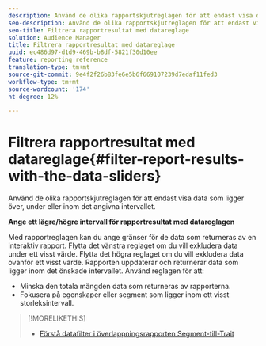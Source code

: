 ```yaml
---
description: Använd de olika rapportskjutreglagen för att endast visa data som ligger över, under eller inom det angivna intervallet.
seo-description: Använd de olika rapportskjutreglagen för att endast visa data som ligger över, under eller inom det angivna intervallet.
seo-title: Filtrera rapportresultat med datareglage
solution: Audience Manager
title: Filtrera rapportresultat med datareglage
uuid: ec486d97-d1d9-469b-b8df-5821f30d10ee
feature: reporting reference
translation-type: tm+mt
source-git-commit: 9e4f2f26b83fe6e5b6f669107239d7edaf11fed3
workflow-type: tm+mt
source-wordcount: '174'
ht-degree: 12%

---
```



# Filtrera rapportresultat med datareglage{#filter-report-results-with-the-data-sliders}

Använd de olika rapportskjutreglagen för att endast visa data som ligger över, under eller inom det angivna intervallet.

<!-- 

c_reach_slider.xml

 -->

**Ange ett lägre/högre intervall för rapportresultat med datareglagen**

Med rapportreglagen kan du ange gränser för de data som returneras av en interaktiv rapport. Flytta det vänstra reglaget om du vill exkludera data under ett visst värde. Flytta det högra reglaget om du vill exkludera data ovanför ett visst värde. Rapporten uppdaterar och returnerar data som ligger inom det önskade intervallet. Använd reglagen för att:

* Minska den totala mängden data som returneras av rapporterna.
* Fokusera på egenskaper eller segment som ligger inom ett visst storleksintervall.

>[!MORELIKETHIS]
>
>* [Förstå datafilter i överlappningsrapporten Segment-till-Trait](../../reporting/dynamic-reports/segment-trait-overlap-report.md#data-filters-s2t-report)

